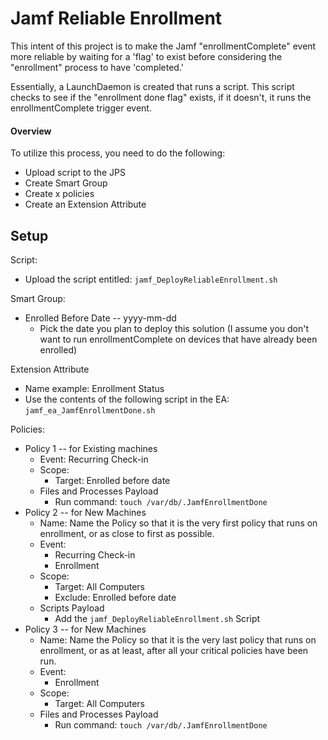 Jamf Reliable Enrollment
======

This intent of this project is to make the Jamf "enrollmentComplete" event more reliable by waiting for a 'flag' to exist before considering the "enrollment" process to have 'completed.'

Essentially, a LaunchDaemon is created that runs a script.  This script checks to see if the "enrollment done flag" exists, if it doesn't, it runs the enrollmentComplete trigger event.


#### Overview ####

To utilize this process, you need to do the following: 
  * Upload script to the JPS
  * Create Smart Group
  * Create x policies
  * Create an Extension Attribute


## Setup ##

Script:
  * Upload the script entitled:  `jamf_DeployReliableEnrollment.sh`

Smart Group:
  * Enrolled Before Date -- yyyy-mm-dd
    * Pick the date you plan to deploy this solution (I assume you don't want to run enrollmentComplete on devices that have already been enrolled)

Extension Attribute
  * Name example:  Enrollment Status
  * Use the contents of the following script in the EA:  `jamf_ea_JamfEnrollmentDone.sh`

Policies:
  * Policy 1 -- for Existing machines
    * Event:  Recurring Check-in
    * Scope:
      * Target:  Enrolled before date
    * Files and Processes Payload
      * Run command:  `touch /var/db/.JamfEnrollmentDone`
  * Policy 2 -- for New Machines
    * Name:  Name the Policy so that it is the very first policy that runs on enrollment, or as close to first as possible.
    * Event:
      * Recurring Check-in
      * Enrollment
    * Scope:
      * Target:  All Computers
      * Exclude:  Enrolled before date
    * Scripts Payload
      * Add the `jamf_DeployReliableEnrollment.sh` Script
  * Policy 3 -- for New Machines
    * Name:  Name the Policy so that it is the very last policy that runs on enrollment, or as at least, after all your critical policies have been run.
    * Event:
      * Enrollment
    * Scope:
      * Target:  All Computers
    * Files and Processes Payload
      * Run command:  `touch /var/db/.JamfEnrollmentDone`
